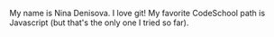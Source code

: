 My name is Nina Denisova. I love git! My favorite CodeSchool path is Javascript (but that's the only one I tried so far).
